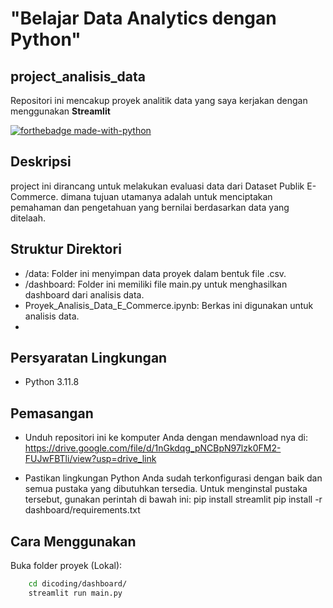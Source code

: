 # "Belajar Data Analytics dengan Python"
## project_analisis_data

Repositori ini mencakup proyek analitik data yang saya kerjakan dengan menggunakan **Streamlit** 

[![forthebadge made-with-python](http://ForTheBadge.com/images/badges/made-with-python.svg)](https://www.python.org/)

## Deskripsi

 project ini dirancang untuk melakukan evaluasi data dari Dataset Publik E-Commerce. dimana tujuan utamanya adalah untuk menciptakan pemahaman dan pengetahuan yang bernilai berdasarkan data yang ditelaah.

## Struktur Direktori

- /data: Folder ini menyimpan data proyek dalam bentuk file .csv.
- /dashboard: Folder ini memiliki file main.py untuk menghasilkan dashboard dari analisis data.
- Proyek_Analisis_Data_E_Commerce.ipynb: Berkas ini digunakan untuk analisis data.
- 
## Persyaratan Lingkungan

- Python 3.11.8 

## Pemasangan
- Unduh repositori ini ke komputer Anda dengan mendawnload nya di:
https://drive.google.com/file/d/1nGkdqg_pNCBpN97lzk0FM2-FUJwFBTli/view?usp=drive_link

- Pastikan lingkungan Python Anda sudah terkonfigurasi dengan baik dan semua pustaka yang dibutuhkan tersedia. Untuk menginstal pustaka tersebut, gunakan perintah di bawah ini:
        pip install streamlit
        pip install -r dashboard/requirements.txt

## Cara Menggunakan
Buka folder proyek (Lokal):
```bash
    cd dicoding/dashboard/
    streamlit run main.py
```
